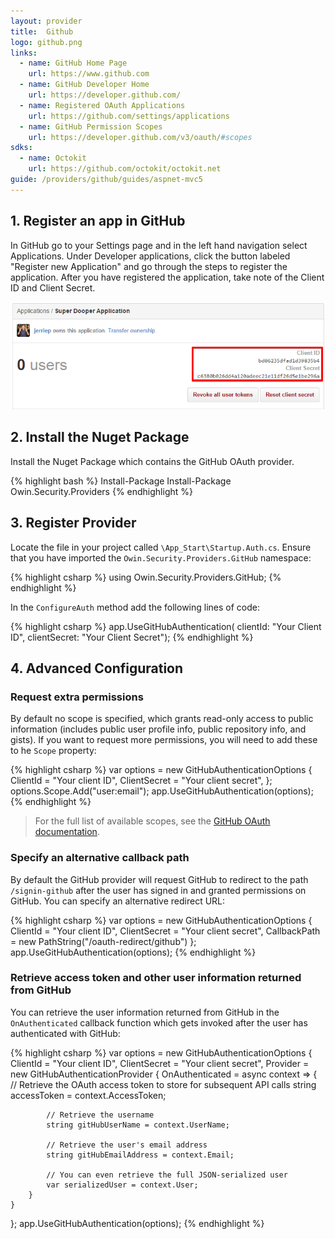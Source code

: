 ```yaml
---
layout: provider
title:  Github
logo: github.png
links:
  - name: GitHub Home Page
    url: https://www.github.com
  - name: GitHub Developer Home
    url: https://developer.github.com/
  - name: Registered OAuth Applications
    url: https://github.com/settings/applications
  - name: GitHub Permission Scopes
    url: https://developer.github.com/v3/oauth/#scopes
sdks:
  - name: Octokit
    url: https://github.com/octokit/octokit.net
guide: /providers/github/guides/aspnet-mvc5
---
```

## 1. Register an app in GitHub

In GitHub go to your Settings page and in the left hand navigation select Applications. Under Developer applications, click the button labeled "Register new Application" and go through the steps to register the application. After you have registered the application, take note of the Client ID and Client Secret.

![](/images/github-client-id-and-secret.png)

## 2. Install the Nuget Package

Install the Nuget Package which contains the GitHub OAuth provider.

{% highlight bash %}
Install-Package Install-Package Owin.Security.Providers
{% endhighlight %}

## 3. Register Provider

Locate the file in your project called `\App_Start\Startup.Auth.cs`. Ensure that you have imported the `Owin.Security.Providers.GitHub` namespace:

{% highlight csharp %}
using Owin.Security.Providers.GitHub;
{% endhighlight %}

In the `ConfigureAuth` method add the following lines of code:

{% highlight csharp %}
app.UseGitHubAuthentication(
    clientId: "Your Client ID",
    clientSecret: "Your Client Secret");
{% endhighlight %}

## 4. Advanced Configuration

### Request extra permissions

By default no scope is specified, which grants read-only access to public information (includes public user profile info, public repository info, and gists). If you want to request more permissions, you will need to add these to he `Scope` property:

{% highlight csharp %}
var options = new GitHubAuthenticationOptions
{
    ClientId = "Your client ID",
    ClientSecret = "Your client secret",
};
options.Scope.Add("user:email");
app.UseGitHubAuthentication(options);
{% endhighlight %}

> For the full list of available scopes, see the [GitHub OAuth documentation](https://developer.github.com/v3/oauth/#scopes).

### Specify an alternative callback path

By default the GitHub provider will request GitHub to redirect to the path `/signin-github` after the user has signed in and granted permissions on GitHub. You can specify an alternative redirect URL:

{% highlight csharp %}
var options = new GitHubAuthenticationOptions
{
    ClientId = "Your client ID",
    ClientSecret = "Your client secret",
    CallbackPath = new PathString("/oauth-redirect/github")
};
app.UseGitHubAuthentication(options);
{% endhighlight %}

### Retrieve access token and other user information returned from GitHub

You can retrieve the user information returned from GitHub in the `OnAuthenticated` callback function which gets invoked after the user has authenticated with GitHub:

{% highlight csharp %}
var options = new GitHubAuthenticationOptions
{
    ClientId = "Your client ID",
    ClientSecret = "Your client secret",
    Provider = new GitHubAuthenticationProvider
    {
        OnAuthenticated = async context =>
        {
            // Retrieve the OAuth access token to store for subsequent API calls
            string accessToken = context.AccessToken;

            // Retrieve the username
            string gitHubUserName = context.UserName;

            // Retrieve the user's email address
            string gitHubEmailAddress = context.Email;

            // You can even retrieve the full JSON-serialized user
            var serializedUser = context.User;
        }
    }
};
app.UseGitHubAuthentication(options);
{% endhighlight %}
